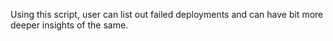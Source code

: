 Using this script, user can list out failed deployments and can have bit more deeper insights of the same.

